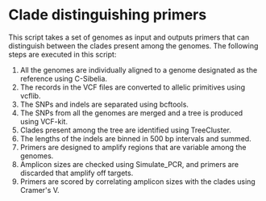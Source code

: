 Clade distinguishing primers
============================

This script takes a set of genomes as input and outputs primers that can distinguish 
between the clades present among the genomes. The following steps are executed in this
script:
  1. All the genomes are individually aligned to a genome designated as the reference using C-Sibelia.
  2. The records in the VCF files are converted to allelic primitives using vcflib. 
  3. The SNPs and indels are separated using bcftools.
  4. The SNPs from all the genomes are merged and a tree is produced using VCF-kit.
  5. Clades present among the tree are identified using TreeCluster.
  6. The lengths of the indels are binned in 500 bp intervals and summed.
  7. Primers are designed to amplify regions that are variable among the genomes.
  8. Amplicon sizes are checked using Simulate_PCR, and primers are discarded that amplify off targets.
  9. Primers are scored by correlating amplicon sizes with the clades using Cramer's V.
